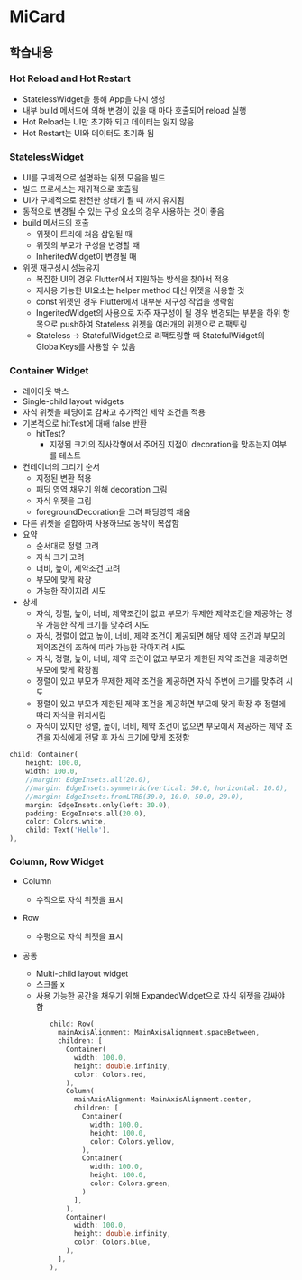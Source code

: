 # MiCard

## 학습내용

### Hot Reload and Hot Restart

* StatelessWidget을 통해 App을 다시 생성
* 내부 build 메서드에 의해 변경이 있을 때 마다 호출되어 reload 실행
* Hot Reload는 UI만 초기화 되고 데이터는 잃지 않음
* Hot Restart는 UI와 데이터도 초기화 됨

### StatelessWidget

* UI를 구체적으로 설명하는 위젯 모음을 빌드
* 빌드 프로세스는 재귀적으로 호출됨
* UI가 구체적으로 완전한 상태가 될 때 까지 유지됨
* 동적으로 변경될 수 있는 구성 요소의 경우 사용하는 것이 좋음
* build 메서드의 호출
  * 위젯이 트리에 처음 삽입될 때
  * 위젯의 부모가 구성을 변경할 때
  * InheritedWidget이 변경될 때
* 위젯 재구성시 성능유지
  * 복잡한 UI의 경우 Flutter에서 지원하는 방식을 찾아서 적용
  * 재사용 가능한 UI요소는 helper method 대신 위젯을 사용할 것
  * const 위젯인 경우 Flutter에서 대부분 재구성 작업을 생략함
  * IngeritedWidget의 사용으로 자주 재구성이 될 경우 변경되는 부분을 하위 항목으로 push하여 Stateless 위젯을 여러개의 위젯으로 리팩토링
  * Stateless -> StatefulWidget으로 리팩토링할 때 StatefulWidget의 GlobalKeys를 사용할 수 있음

### Container Widget

* 레이아웃 박스
* Single-child layout widgets
* 자식 위젯을 패딩이로 감싸고 추가적인 제약 조건을 적용
* 기본적으로 hitTest에 대해 false 반환
  * hitTest?
    * 지정된 크기의 직사각형에서 주어진 지점이 decoration을 맞추는지 여부를 테스트
* 컨테이너의 그리기 순서
  * 지정된 변환 적용
  * 패딩 영역 채우기 위해 decoration 그림
  * 자식 위젯을 그림
  * foregroundDecoration을 그려 패딩영역 채움
* 다른 위젯을 결합하여 사용하므로 동작이 복잡함
* 요약
  * 순서대로 정렬 고려
  * 자식 크기 고려
  * 너비, 높이, 제약조건 고려
  * 부모에 맞게 확장
  * 가능한 작이지려 시도
* 상세
  * 자식, 정렬, 높이, 너비, 제약조건이 없고 부모가 무제한 제약조건을 제공하는 경우 가능한 작게 크기를 맞추려 시도
  * 자식, 정렬이 없고 높이, 너비, 제약 조건이 제공되면 해당 제약 조건과 부모의 제약조건의 조하에 따라 가능한 작아지려 시도
  * 자식, 정렬, 높이, 너비, 제약 조건이 없고 부모가 제한된 제약 조건을 제공하면 부모에 맞게 확장됨
  * 정렬이 있고 부모가 무제한 제약 조건을 제공하면 자식 주변에 크기를 맞추려 시도
  * 정렬이 있고 부모가 제한된 제약 조건을 제공하면 부모에 맞게 확장 후 정렬에 따라 자식을 위치시킴
  * 자식이 있지만 정렬, 높이, 너비, 제약 조건이 없으면 부모에서 제공하는 제약 조건을 자식에게 전달 후 자식 크기에 맞게 조정함

```dart
child: Container(
    height: 100.0,
    width: 100.0,
    //margin: EdgeInsets.all(20.0),
    //margin: EdgeInsets.symmetric(vertical: 50.0, horizontal: 10.0),
    //margin: EdgeInsets.fromLTRB(30.0, 10.0, 50.0, 20.0),
    margin: EdgeInsets.only(left: 30.0),
    padding: EdgeInsets.all(20.0),
    color: Colors.white,
    child: Text('Hello'),
),
```

### Column, Row Widget

* Column
  * 수직으로 자식 위젯을 표시
  
* Row
  * 수평으로 자식 위젯을 표시

* 공통
  * Multi-child layout widget
  * 스크롤 x
  * 사용 가능한 공간을 채우기 위해 ExpandedWidget으로 자식 위젯을 감싸야 함

```dart
          child: Row(
            mainAxisAlignment: MainAxisAlignment.spaceBetween,
            children: [
              Container(
                width: 100.0,
                height: double.infinity,
                color: Colors.red,
              ),
              Column(
                mainAxisAlignment: MainAxisAlignment.center,
                children: [
                  Container(
                    width: 100.0,
                    height: 100.0,
                    color: Colors.yellow,
                  ),
                  Container(
                    width: 100.0,
                    height: 100.0,
                    color: Colors.green,
                  )
                ],
              ),
              Container(
                width: 100.0,
                height: double.infinity,
                color: Colors.blue,
              ),
            ],
          ),
```
